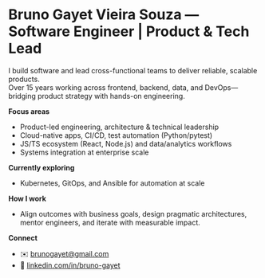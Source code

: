 <!---
- 👋 Hi, I’m @brunogayet
- 👀 I’m interested in developing my skills by delivering value and helping the world to be a better place
- 🌱 I’m currently improving my Javascript skills with a focus on the entire React ecosystem
- 💞️ I'm looking to collaborate on an amazing project to deliver amazing products
- 📫 You can reach me by sending an email to brunogayet@gmail.com


brunogayet/brunogayet is a ✨ special ✨ repository because its `README.md` (this file) appears on your GitHub profile.
You can click the Preview link to take a look at your changes.
--->

# Bruno Gayet Vieira Souza — Software Engineer | Product & Tech Lead

I build software and lead cross-functional teams to deliver reliable, scalable products.  
Over 15 years working across frontend, backend, data, and DevOps—bridging product strategy with hands-on engineering.

**Focus areas**
- Product-led engineering, architecture & technical leadership  
- Cloud-native apps, CI/CD, test automation (Python/pytest)  
- JS/TS ecosystem (React, Node.js) and data/analytics workflows  
- Systems integration at enterprise scale

**Currently exploring**
- Kubernetes, GitOps, and Ansible for automation at scale

**How I work**
- Align outcomes with business goals, design pragmatic architectures, mentor engineers, and iterate with measurable impact.

**Connect**
- ✉️ brunogayet@gmail.com  
- 🔗 [linkedin.com/in/bruno-gayet](https://www.linkedin.com/in/bruno-gayet/)
